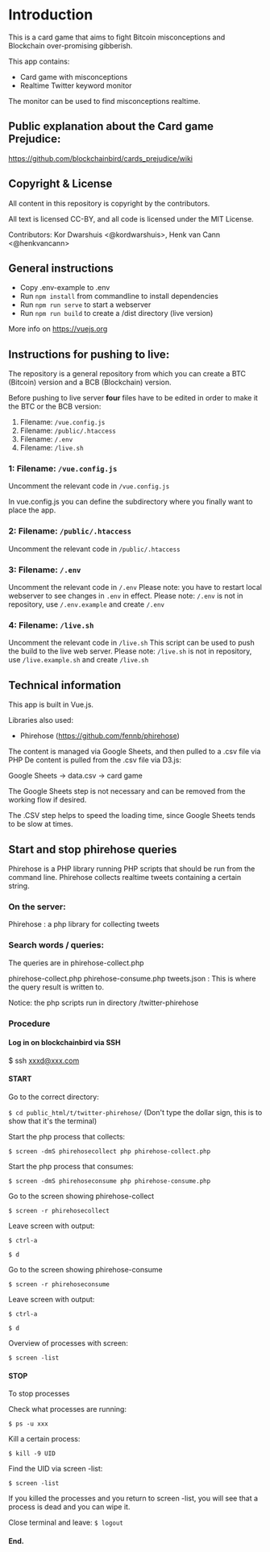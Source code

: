 # Introduction

This is a card game that aims to fight Bitcoin misconceptions and Blockchain over-promising gibberish.

This app contains:
* Card game with misconceptions
* Realtime Twitter keyword monitor

The monitor can be used to find misconceptions realtime.

## Public explanation about the Card game Prejudice: 
https://github.com/blockchainbird/cards_prejudice/wiki

## Copyright & License

All content in this repository is copyright by the contributors.

All text is licensed CC-BY, and all code is licensed under the MIT License.

Contributors: Kor Dwarshuis <@kordwarshuis>, Henk van Cann <@henkvancann>

## General instructions

* Copy .env-example to .env
* Run `npm install` from commandline to install dependencies
* Run `npm run serve` to start a webserver
* Run `npm run build` to create a /dist directory (live version)

More info on https://vuejs.org


## Instructions for pushing to live:

The repository is a general repository from which you can create a BTC (Bitcoin) version and a BCB (Blockchain) version.

Before pushing to live server **four** files have to be edited in order to make it the BTC or the BCB version:


1. Filename: `/vue.config.js`
1. Filename: `/public/.htaccess`
1. Filename: `/.env`
1. Filename: `/live.sh`


### 1: Filename: `/vue.config.js`
Uncomment the relevant code in `/vue.config.js`

In vue.config.js you can define the subdirectory where you finally want to place the app.

### 2: Filename: `/public/.htaccess`
Uncomment the relevant code in `/public/.htaccess`

### 3: Filename: `/.env`
Uncomment the relevant code in `/.env`
Please note: you have to restart local webserver to see changes in `.env` in effect.
Please note: `/.env` is not in repository, use `/.env.example` and create `/.env`

### 4: Filename: `/live.sh`
Uncomment the relevant code in `/live.sh`
This script can be used to push the build to the live web server.
Please note: `/live.sh` is not in repository, use `/live.example.sh` and create `/live.sh`

## Technical information

This app is built in Vue.js. 

Libraries also used:

* Phirehose (https://github.com/fennb/phirehose)

The content is managed via Google Sheets, and then pulled to a .csv file via PHP
De content is pulled from the .csv file via D3.js:

Google Sheets -> data.csv -> card game

The Google Sheets step is not necessary and can be removed from the working flow if desired.

The .CSV step helps to speed the loading time, since Google Sheets tends to be slow at times.


## Start and stop phirehose queries

Phirehose is a PHP library running PHP scripts that should be run from the command line. Phirehose collects realtime tweets containing a certain string.


### On the server:
Phirehose : a php library for collecting tweets

### Search words / queries:
The queries are in phirehose-collect.php

phirehose-collect.php
phirehose-consume.php
tweets.json : This is where the query result is written to.

Notice: the php scripts run in directory /twitter-phirehose

### Procedure

#### Log in on blockchainbird via SSH

$ ssh xxxd@xxx.com

#### START

Go to the correct directory:

`$ cd public_html/t/twitter-phirehose/`
(Don't type the dollar sign, this is to show that it's the terminal)

Start the php process that collects:

`$ screen -dmS phirehosecollect php phirehose-collect.php`

Start the php process that consumes:

`$ screen -dmS phirehoseconsume php phirehose-consume.php`

Go to the screen showing phirehose-collect

`$ screen -r phirehosecollect`

Leave screen with output:

`$ ctrl-a`

`$ d`

Go to the screen showing phirehose-consume

`$ screen -r phirehoseconsume`

Leave screen with output:

`$ ctrl-a`

`$ d`


Overview of processes with screen:

`$ screen -list`

#### STOP

To stop processes

Check what processes are running:

`$ ps -u xxx`

Kill a certain process:

`$ kill -9 UID`

Find the UID via screen -list:

`$ screen -list`

If you killed the processes and you return to screen -list, you will see that a process is dead and you can wipe it. 

Close terminal and leave:
`$ logout`

#### End.


